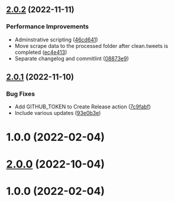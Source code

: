 ## [2.0.2](https://github.com/milanXpetrovic/twitter_scraper/compare/v2.0.1...v2.0.2) (2022-11-11)


### Performance Improvements

* Adminstrative scripting ([46cd641](https://github.com/milanXpetrovic/twitter_scraper/commit/46cd64142748bb493778942aa8c064927a3b2735))
* Move scrape data to the processed folder after clean.tweets is completed ([ec4e413](https://github.com/milanXpetrovic/twitter_scraper/commit/ec4e413f9fd4332c5aa3e51f25d5dacea96123d1))
* Separate changelog and commitlint ([08873e9](https://github.com/milanXpetrovic/twitter_scraper/commit/08873e9b6cf837d8e2ee172aa8031af1e8452f50))



## [2.0.1](https://github.com/milanXpetrovic/twitter_scraper/compare/v2.0.0...v2.0.1) (2022-11-10)


### Bug Fixes

* Add GITHUB_TOKEN to Create Release action ([7c9fabf](https://github.com/milanXpetrovic/twitter_scraper/commit/7c9fabf485ecb1fca24d7041593f9c04e84b0da7))
* Include various updates ([93e0b3e](https://github.com/milanXpetrovic/twitter_scraper/commit/93e0b3e2773e5f8c85ee6798dd694d43f8e25d1c))



# 1.0.0 (2022-02-04)



# [2.0.0](https://github.com/milanXpetrovic/twitter_scraper/compare/v1.0.0...v2.0.0) (2022-10-04)



# 1.0.0 (2022-02-04)



